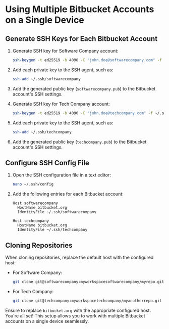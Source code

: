 # Using Multiple Bitbucket Accounts on a Single Device

## Generate SSH Keys for Each Bitbucket Account

1. Generate SSH key for Software Company account:
   ```bash
   ssh-keygen -t ed25519 -b 4096 -C "john.doe@softwarecompany.com" -f ~/.ssh/softwarecompany
   ```

2. Add each private key to the SSH agent, such as:
   ```bash
   ssh-add ~/.ssh/softwarecompany
   ```

3. Add the generated public key (`softwarecompany.pub`) to the Bitbucket account's SSH settings.

4. Generate SSH key for Tech Company account:
   ```bash
   ssh-keygen -t ed25519 -b 4096 -C "john.doe@techcompany.com" -f ~/.ssh/techcompany
   ```

5. Add each private key to the SSH agent, such as:
   ```bash
   ssh-add ~/.ssh/techcompany
   ```

6. Add the generated public key (`techcompany.pub`) to the Bitbucket account's SSH settings.

## Configure SSH Config File

1. Open the SSH configuration file in a text editor:
   ```bash
   nano ~/.ssh/config
   ```

2. Add the following entries for each Bitbucket account:

   ```plaintext
   Host softwarecompany
     HostName bitbucket.org
     IdentityFile ~/.ssh/softwarecompany

   Host techcompany
     HostName bitbucket.org
     IdentityFile ~/.ssh/techcompany
   ```

## Cloning Repositories

When cloning repositories, replace the default host with the configured host:

- For Software Company:
  ```bash
  git clone git@softwarecompany:myworkspacesoftwarecompany/myrepo.git
  ```

- For Tech Company:
  ```bash
  git clone git@techcompany:myworkspacetechcompany/myanotherrepo.git
  ```

Ensure to replace `bitbucket.org` with the appropriate configured host. You're all set! This setup allows you to work with multiple Bitbucket accounts on a single device seamlessly.

